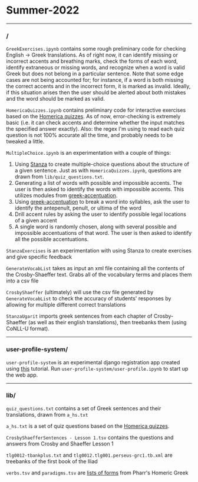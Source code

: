 # Summer-2022

---

### /

`GreekExercises.ipynb` contains some rough preliminary code for checking English -> Greek translations. As of right now, it can identify missing or incorrect accents and breathing marks, check the forms of each word, identify extraneous or missing words, and recognize when a word is valid Greek but does not belong in a particular sentence. Note that some edge cases are not being accounted for; for instance, if a word is both missing the correct accents and in the incorrect form, it is marked as invalid. Ideally, if this situation arises then the user should be alerted about both mistakes and the word should be marked as valid.

`HomericaQuizzes.ipynb` contains preliminary code for interactive exercises based on the [Homerica quizzes](https://github.com/gregorycrane/Homerica/tree/master/quizzes). As of now, error-checking is extremely basic (i.e. it can check accents and determine whether the input matches the specified answer exactly). Also: the regex I'm using to read each quiz question is not 100% accurate all the time, and probably needs to be tweaked a little.

`MultipleChoice.ipynb` is an experimentation with a couple of things: 
1. Using [Stanza](https://stanfordnlp.github.io/stanza/index.html) to create multiple-choice questions about the structure of a given sentence. Just as with `HomericaQuizzes.ipynb`, questions are drawn from `lib/quiz_questions.txt`. 
2. Generating a list of words with possible and impossible accents. The user is then asked to identify the words with impossible accents. This utilizes modules from [greek-accentuation](https://github.com/jtauber/greek-accentuation).
3. Using [greek-accentuation](https://github.com/jtauber/greek-accentuation) to break a word into syllables, ask the user to identify the antepenult, penult, or ultima of the word
4. Drill accent rules by asking the user to identify possible legal locations of a given accent
5. A single word is randomly chosen, along with several possible and impossible accentuations of that word. The user is then asked to identify all the possible accentuations.

`StanzaExercises` is an experimentation with using Stanza to create exercises and give specific feedback

`GenerateVocabList` takes as input an xml file containing all the contents of the Crosby-Shaeffer text. Grabs all of the vocabulary terms and places them into a csv file

`CrosbyShaeffer` (ultimately) will use the csv file generated by `GenerateVocabList` to check the accuracy of students' responses by allowing for multiple different correct translations 

`StanzaUgarit` imports greek sentences from each chapter of Crosby-Shaeffer (as well as their english translations), then treebanks them (using CoNLL-U format).

---

### user-profile-system/

`user-profile-system` is an experimental django registration app created using [this](https://dev.to/earthcomfy/creating-a-django-registration-login-app-part-i-1di5) tutorial. Run `user-profile-system/user-profile.ipynb` to start up the web app.

---

### lib/

`quiz_questions.txt` contains a set of Greek sentences and their translations, drawn from `a_hs.txt`

`a_hs.txt` is a set of quiz questions based on the [Homerica quizzes](https://github.com/gregorycrane/Homerica/tree/master/quizzes). 

`CrosbyShaefferSentences - Lesson 1.tsv` contains the questions and answers from Crosby and Shaeffer Lesson 1

`tlg0012-tbankplus.txt` and `tlg0012.tlg001.perseus-grc1.tb.xml` are treebanks of the first book of the Iliad

`verbs.tsv` and `paradigms.tsv` are [lists of forms](https://github.com/jtauber/greek-inflexion/tree/master/homer-data) from Pharr's Homeric Greek

